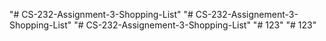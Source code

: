 "# CS-232-Assignment-3-Shopping-List" 
"# CS-232-Assignement-3-Shopping-List" 
"# CS-232-Assignement-3-Shopping-List" 
"# 123" 
"# 123" 
